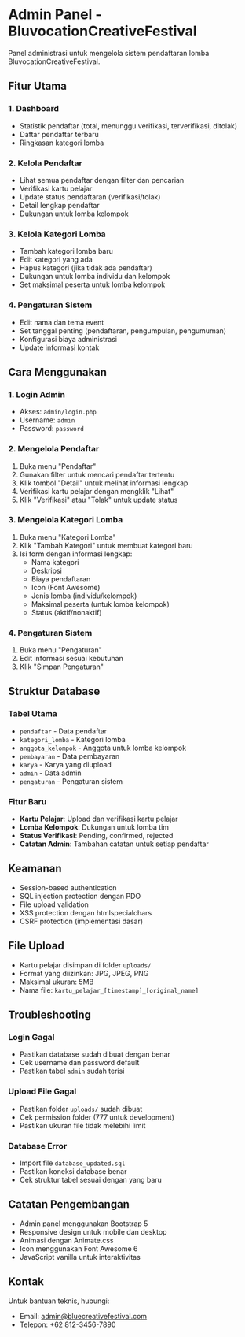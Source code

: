 # Admin Panel - BluvocationCreativeFestival

Panel administrasi untuk mengelola sistem pendaftaran lomba BluvocationCreativeFestival.

## Fitur Utama

### 1. Dashboard
- Statistik pendaftar (total, menunggu verifikasi, terverifikasi, ditolak)
- Daftar pendaftar terbaru
- Ringkasan kategori lomba

### 2. Kelola Pendaftar
- Lihat semua pendaftar dengan filter dan pencarian
- Verifikasi kartu pelajar
- Update status pendaftaran (verifikasi/tolak)
- Detail lengkap pendaftar
- Dukungan untuk lomba kelompok

### 3. Kelola Kategori Lomba
- Tambah kategori lomba baru
- Edit kategori yang ada
- Hapus kategori (jika tidak ada pendaftar)
- Dukungan untuk lomba individu dan kelompok
- Set maksimal peserta untuk lomba kelompok

### 4. Pengaturan Sistem
- Edit nama dan tema event
- Set tanggal penting (pendaftaran, pengumpulan, pengumuman)
- Konfigurasi biaya administrasi
- Update informasi kontak

## Cara Menggunakan

### 1. Login Admin
- Akses: `admin/login.php`
- Username: `admin`
- Password: `password`

### 2. Mengelola Pendaftar
1. Buka menu "Pendaftar"
2. Gunakan filter untuk mencari pendaftar tertentu
3. Klik tombol "Detail" untuk melihat informasi lengkap
4. Verifikasi kartu pelajar dengan mengklik "Lihat"
5. Klik "Verifikasi" atau "Tolak" untuk update status

### 3. Mengelola Kategori Lomba
1. Buka menu "Kategori Lomba"
2. Klik "Tambah Kategori" untuk membuat kategori baru
3. Isi form dengan informasi lengkap:
   - Nama kategori
   - Deskripsi
   - Biaya pendaftaran
   - Icon (Font Awesome)
   - Jenis lomba (individu/kelompok)
   - Maksimal peserta (untuk lomba kelompok)
   - Status (aktif/nonaktif)

### 4. Pengaturan Sistem
1. Buka menu "Pengaturan"
2. Edit informasi sesuai kebutuhan
3. Klik "Simpan Pengaturan"

## Struktur Database

### Tabel Utama
- `pendaftar` - Data pendaftar
- `kategori_lomba` - Kategori lomba
- `anggota_kelompok` - Anggota untuk lomba kelompok
- `pembayaran` - Data pembayaran
- `karya` - Karya yang diupload
- `admin` - Data admin
- `pengaturan` - Pengaturan sistem

### Fitur Baru
- **Kartu Pelajar**: Upload dan verifikasi kartu pelajar
- **Lomba Kelompok**: Dukungan untuk lomba tim
- **Status Verifikasi**: Pending, confirmed, rejected
- **Catatan Admin**: Tambahan catatan untuk setiap pendaftar

## Keamanan

- Session-based authentication
- SQL injection protection dengan PDO
- File upload validation
- XSS protection dengan htmlspecialchars
- CSRF protection (implementasi dasar)

## File Upload

- Kartu pelajar disimpan di folder `uploads/`
- Format yang diizinkan: JPG, JPEG, PNG
- Maksimal ukuran: 5MB
- Nama file: `kartu_pelajar_[timestamp]_[original_name]`

## Troubleshooting

### Login Gagal
- Pastikan database sudah dibuat dengan benar
- Cek username dan password default
- Pastikan tabel `admin` sudah terisi

### Upload File Gagal
- Pastikan folder `uploads/` sudah dibuat
- Cek permission folder (777 untuk development)
- Pastikan ukuran file tidak melebihi limit

### Database Error
- Import file `database_updated.sql`
- Pastikan koneksi database benar
- Cek struktur tabel sesuai dengan yang baru

## Catatan Pengembangan

- Admin panel menggunakan Bootstrap 5
- Responsive design untuk mobile dan desktop
- Animasi dengan Animate.css
- Icon menggunakan Font Awesome 6
- JavaScript vanilla untuk interaktivitas

## Kontak

Untuk bantuan teknis, hubungi:
- Email: admin@bluecreativefestival.com
- Telepon: +62 812-3456-7890

